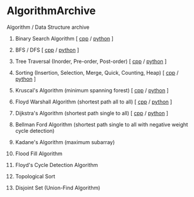 # AlgorithmArchive
Algorithm / Data Structure archive

1. Binary Search Algorithm [ [cpp](https://github.com/litcoderr/AlgorithmArchive/tree/main/1.binary_search/cpp) / [python](https://github.com/litcoderr/AlgorithmArchive/tree/main/1.binary_search/python) ]

2. BFS / DFS [ [cpp](https://github.com/litcoderr/AlgorithmArchive/tree/main/2.bfs_dfs/cpp) / [python](https://github.com/litcoderr/AlgorithmArchive/tree/main/2.bfs_dfs/python) ]

3. Tree Traversal (Inorder, Pre-order, Post-order) [ [cpp](https://github.com/litcoderr/AlgorithmArchive/tree/main/3.tree_traversal/cpp) / [python](https://github.com/litcoderr/AlgorithmArchive/tree/main/3.tree_traversal/python) ]

4. Sorting (Insertion, Selection, Merge, Quick, Counting, Heap) [ [cpp](https://github.com/litcoderr/algorithmarchive/tree/main/4.sorting/cpp) / [python](https://github.com/litcoderr/AlgorithmArchive/tree/main/4.sorting/python) ]

5. Kruscal's Algorithm (minimum spanning forest) [ [cpp](https://github.com/litcoderr/algorithmarchive/tree/main/5.minimum_spanning_tree/cpp) / [python](https://github.com/litcoderr/algorithmarchive/tree/main/5.minimum_spanning_tree/python) ]

6. Floyd Warshall Algorithm (shortest path all to all) [ [cpp](https://github.com/litcoderr/algorithmarchive/tree/main/6.floyd_warshall/cpp) / [python](https://github.com/litcoderr/algorithmarchive/tree/main/6.floyd_warshall/python) ]

7. Dijkstra's Algorithm (shortest path single to all) [ [cpp](https://github.com/litcoderr/algorithmarchive/tree/main/7.dijkstra/cpp) / [python](https://github.com/litcoderr/algorithmarchive/tree/main/7.dijkstra/python) ]

8. Bellman Ford Algorithm (shortest path single to all with negative weight cycle detection)

9. Kadane's Algorithm (maximum subarray)

10. Flood Fill Algorithm

11. Floyd's Cycle Detection Algorithm

12. Topological Sort

13. Disjoint Set (Union-Find Algorithm)
